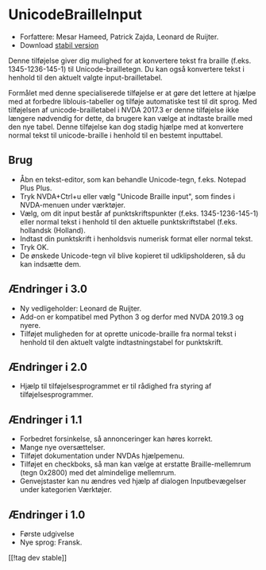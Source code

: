 # UnicodeBrailleInput #

* Forfattere: Mesar Hameed, Patrick Zajda, Leonard de Ruijter.
* Download [stabil version][1]

Denne tilføjelse giver dig mulighed for at konvertere tekst fra braille
(f.eks. 1345-1236-145-1) til Unicode-brailletegn. Du kan også konvertere
tekst i henhold til den aktuelt valgte input-brailletabel.

Formålet med denne specialiserede tilføjelse er at gøre det lettere at
hjælpe med at forbedre liblouis-tabeller og tilføje automatiske test til dit
sprog. Med tilføjelsen af unicode-brailletabel i NVDA 2017.3 er denne
tilføjelse ikke længere nødvendig for dette, da brugere kan vælge at
indtaste braille med den nye tabel. Denne tilføjelse kan dog stadig hjælpe
med at konvertere normal tekst til unicode-braille i henhold til en bestemt
inputtabel.

## Brug

* Åbn en tekst-editor, som kan behandle Unicode-tegn, f.eks. Notepad Plus
  Plus.
* Tryk NVDA+Ctrl+u eller vælg "Unicode Braille input", som findes i
  NVDA-menuen under værktøjer.
* Vælg, om dit input består af punktskriftspunkter (f.eks. 1345-1236-145-1)
  eller normal tekst i henhold til den aktuelle punktskriftstabel
  (f.eks. hollandsk (Holland).
* Indtast din punktskrift i henholdsvis numerisk format eller normal tekst.
* Tryk OK.
* De ønskede Unicode-tegn vil blive kopieret til udklipsholderen, så du kan
  indsætte dem.

## Ændringer i 3.0

* Ny vedligeholder: Leonard de Ruijter.
* Add-on er kompatibel med Python 3 og derfor med NVDA 2019.3 og nyere.
* Tilføjet muligheden for at oprette unicode-braille fra normal tekst i
  henhold til den aktuelt valgte indtastningstabel for punktskrift.

## Ændringer i 2.0

* Hjælp til tilføjelsesprogrammet er til rådighed fra styring af
  tilføjelsesprogrammer.

## Ændringer i 1.1 ##

* Forbedret forsinkelse, så annonceringer kan høres korrekt.
* Mange nye oversættelser.
* Tilføjet dokumentation under NVDAs hjælpemenu.
* Tilføjet en checkboks, så man kan vælge at erstatte Braille-mellemrum
  (tegn 0x2800) med det almindelige mellemrum.
* Genvejstaster kan nu ændres ved hjælp af dialogen Inputbevægelser under
  kategorien Værktøjer.

## Ændringer i 1.0 ##

* Første udgivelse
* Nye sprog: Fransk.

[[!tag dev stable]]

[1]: https://www.nvaccess.org/addonStore/legacy?file=unicodeBrailleInput
